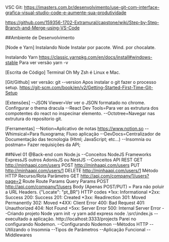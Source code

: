 VSC Git: https://imasters.com.br/desenvolvimento/use-git-com-interface-grafica-visual-studio-code-e-aumente-sua-produtividade

https://github.com/159356-1702-Extramural/capstone/wiki/Step-by-Step-Branch-and-Merge-using-VS-Code

##Ambiente de Desenvolvimento

[Node e Yarn]
Instalando Node
Instalar por pacote.
Wind. por chocalate.

Instalando Yarn
https://classic.yarnpkg.com/en/docs/install#windows-stable
Para ver versão
yarn -v

[Escrita de Código]
Terminal Oh My Zsh é Linux e Mac.

[Git/Github]
ver versão: git --version
Apos instalar o git fazer o processo setup. https://git-scm.com/book/en/v2/Getting-Started-First-Time-Git-Setup

[Extensões]
--JSON Viewer=Ver ver o JSON formatado no chrome.
Confirgurar o thema dracula
--React Dev Tools=Para ver as extrutura dos compotentes do react no inspecinar elemento.
--Octotree=Navegar nas extrutura do repositorio git.

[Ferramentas]
--Notion=Aplicativo de notas https://www.notion.so
--Whimsical=Para fluxograma; Fluxo aplicação
--DevDocs=Centralizador de Documentação das tecnologia (Html; JavaScript; etc...)
--Insomnia ou postman= Fazer requisições da API;

##Nível 01
@Back-end com Node.js
--Conceitos NodeJS
Frameworks
ExpressJS outros AdonisJS ou NestJS
--Conceitos API REST
GET http://minhaapi.com/users
POST http://minhaapi.com/users
PUT http://minhaapi.com/users/1
DELETE http://minhaapi.com/users/1
Método HTTP
Recurso/Rota
Parâmetro
GET http://api.com/company/1/users?page=2
Route
Route Params
Query Params
POST http://api.com/company/1/users
Body (Apenas POST/PUT) = Para não poluir a URL
Headers. {"Locate": "pt_BR"}
HTTP codes
*1xx: Informational
*2xx: Success
200: Success
201: Created
*3xx: Readirection
301: Moved Permanently
302: Moved
*4XX: Client Error
400: Bad Request
401: Unauthorized
404: Not Found
+5xx: Server Error
500: Internal Server Error
--Criando projeto Node
yarn init -y
yarn add express
node .\src\index.js --execultado a aplicação.
http://localhost:3333/projects
Parei no configurando Nodemon.
--Configurando Nodemon
--Métodos HTTP
--Utilizando o Insomnia
--Tipos de Parâmetros
--Aplicação Funcional
--Middlewares
